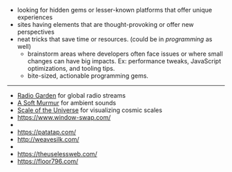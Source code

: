 
- looking for hidden gems or lesser-known platforms that offer unique experiences
- sites having elements that are thought-provoking or offer new perspectives
- neat tricks that save time or resources. (could be in *programming* as well)
	- brainstorm areas where developers often face issues or where small changes can have big impacts. Ex: performance tweaks, JavaScript optimizations, and tooling tips.
	- bite-sized, actionable programming gems.



---


- [Radio Garden](https://radio.garden/) for global radio streams
- [A Soft Murmur](https://asoftmurmur.com/) for ambient sounds
- [Scale of the Universe](https://scaleofuniverse.com/en) for visualizing cosmic scales
- https://www.window-swap.com/
- 
- https://patatap.com/
- http://weavesilk.com/
- 
- https://theuselessweb.com/
- https://floor796.com/